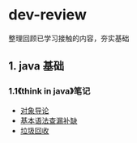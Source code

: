 # dev-review
整理回顾已学习接触的内容，夯实基础
## 1. java 基础
### 1.1《think in java》笔记
- [对象导论](/java%E5%9F%BA%E7%A1%80/%E5%AF%B9%E8%B1%A1%E5%AF%BC%E8%AE%BA.md)
- [基本语法查漏补缺](/java基础/基本语法查漏补缺.md)
- [垃圾回收](/java基础/垃圾回收算法.md)